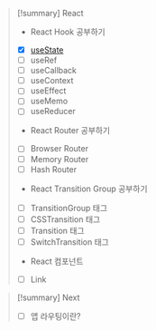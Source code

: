 >[!summary] React
>* React Hook 공부하기
>- [x] [useState](React/Hooks/useState.md)
>- [ ] useRef
>- [ ] useCallback
>- [ ] useContext
>- [ ] useEffect
>- [ ] useMemo
>- [ ] useReducer
>* React Router 공부하기
>- [ ] Browser Router
>- [ ] Memory Router
>- [ ] Hash Router
>* React Transition Group 공부하기
>- [ ] TransitionGroup 태그
>- [ ] CSSTransition 태그
>- [ ] Transition 태그
>- [ ] SwitchTransition 태그
>* React 컴포넌트
>- [ ] Link

>[!summary] Next
>- [ ] 앱 라우팅이란?